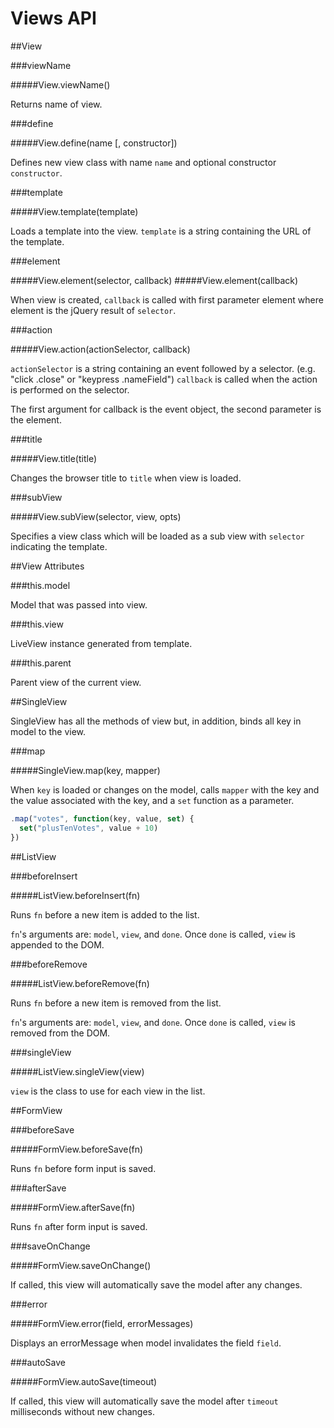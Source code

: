 Views API
=========

##View

###viewName

#####View.viewName()

Returns name of view.

###define

#####View.define(name [, constructor])

Defines new view class with name `name` and optional constructor `constructor`.

###template

#####View.template(template)

Loads a template into the view. `template` is a string containing the URL of the template.

###element

#####View.element(selector, callback)
#####View.element(callback)

When view is created, `callback` is called with first parameter element where element is the jQuery result of `selector`.

###action

#####View.action(actionSelector, callback)

`actionSelector` is a string containing an event followed by a selector. (e.g.
"click .close" or "keypress .nameField") `callback` is called when the action
is performed on the selector.

The first argument for callback is the event object, the second parameter is the element.

###title

#####View.title(title)

Changes the browser title to `title` when view is loaded.

###subView

#####View.subView(selector, view, opts)

Specifies a view class which will be loaded as a sub view with `selector` indicating the template.

##View Attributes

###this.model

Model that was passed into view.

###this.view

LiveView instance generated from template.

###this.parent

Parent view of the current view.

##SingleView

SingleView has all the methods of view but, in addition, binds all key in model to the view.

###map

#####SingleView.map(key, mapper)

When `key` is loaded or changes on the model, calls `mapper` with the key and
the value associated with the key, and a `set` function as a parameter. 

```javascript
.map("votes", function(key, value, set) {
  set("plusTenVotes", value + 10)
})
```

##ListView

###beforeInsert

#####ListView.beforeInsert(fn)

Runs `fn` before a new item is added to the list.

`fn`'s arguments are: `model`, `view`, and `done`. Once `done` is called, `view` is appended to the DOM.

###beforeRemove

#####ListView.beforeRemove(fn)

Runs `fn` before a new item is removed from the list.

`fn`'s arguments are: `model`, `view`, and `done`. Once `done` is called, `view` is removed from the DOM.

###singleView

#####ListView.singleView(view)

`view` is the class to use for each view in the list.

##FormView

###beforeSave

#####FormView.beforeSave(fn)

Runs `fn` before form input is saved.

###afterSave

#####FormView.afterSave(fn)

Runs `fn` after form input is saved.

###saveOnChange

#####FormView.saveOnChange()

If called, this view will automatically save the model after any changes.

###error

#####FormView.error(field, errorMessages)

Displays an errorMessage when model invalidates the field `field`.

###autoSave

#####FormView.autoSave(timeout)

If called, this view will automatically save the model after `timeout` milliseconds without new changes.

